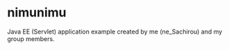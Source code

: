 nimunimu
========
Java EE (Servlet) application example created by me (ne_Sachirou) and my group members.
